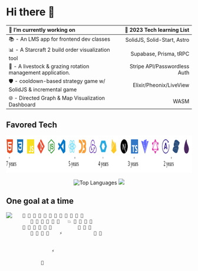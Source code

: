 # Hi there 👋

🔭 I’m currently working on                                           | 🌱 2023 Tech learning List
:---------------------------------------------------------            | ---------------------------:
📚 - An LMS app for frontend dev classes                              | SolidJS, Solid-Start, Astro                                                            
📊 - A Starcraft 2 build order visualization tool                     | Supabase, Prisma, tRPC
🐑 - A livestock & grazing rotation management application.           | Stripe API/Passwordless Auth
🛡️ - cooldown-based strategy game w/ SolidJS & incremental game       | Elixir/Pheonix/LiveView
🌐 - Directed Graph & Map Visualization Dashboard                     | WASM

## Favored Tech

<img src="tech.svg" width="1200" height="100" alt="favored tech icons" title="HTML - CSS - JS - Git - Node - VSCode - React - D3.js - Redux - Web Components - Firebase - Next.js - Typescript - Vite - GraphQL - Apollo GraphQL - Solid.js - Elixir">
<br>
<p align="center">
  <img src="https://github-readme-stats.vercel.app/api/top-langs/?username=JamieVaughn&layout=compact" alt="Top Languages" />
  <a href="https://skillicons.dev">
    <img src="https://skillicons.dev/icons?i=html,css,typescript,svelte,git,d3,nodejs,supabase,elixir,wasm&perline=5&theme=light" />
  </a>
</p>

<!-- see for more readme badges: https://github.com/rzashakeri/beautify-github-profile -->

## One goal at a time

<!--
<img src="https://github-readme-stats.vercel.app/api?username=JamieVaughn&show_icons=true&theme=gotham" alt="Github Stats" align="right" />
-->

<img src="https://github-readme-streak-stats.herokuapp.com/?user=JamieVaughn&theme=dark" align="left" >


        👾 👾 👾 👾 👾 👾 👾 👾 👾 👾 👾 👾
           👾 👾 👾 👾 👾 👾   💥 👾 👾 👾 👾
        👾 👾 👾 👾 👾 👾          👾 👾 👾
           👾 👾 👾 👾    ⚡            👾 👾
                       

                   ⚡

               📡



